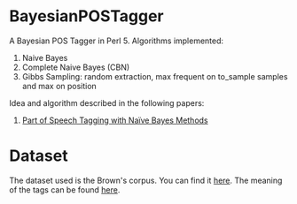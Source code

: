 # BayesianPOSTagger
A Bayesian POS Tagger in Perl 5.
Algorithms implemented:

1) Naive Bayes
2) Complete Naive Bayes (CBN)
3) Gibbs Sampling: random extraction, max frequent on to_sample samples and max on position

Idea and algorithm described in the following papers:
1) [Part of Speech Tagging with Naïve Bayes Methods](https://www.researchgate.net/publication/264743842_Part_of_Speech_Tagging_with_Naive_Bayes_Methods)

# Dataset
The dataset used is the Brown's corpus. You can find it [here](http://www.sls.hawaii.edu/bley-vroman/browntag_nolines.txt).
The meaning of the tags can be found [here](http://www.helsinki.fi/varieng/CoRD/corpora/BROWN/tags.html).
